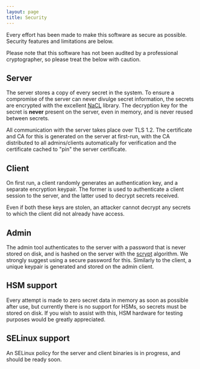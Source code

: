 ```yaml
---
layout: page
title: Security
---
```


Every effort has been made to make this software as secure as possible.
Security features and limitations are below.

Please note that this software has not been audited by a professional cryptographer, so please treat the below with caution.

## Server

The server stores a copy of every secret in the system.  To ensure a compromise of the server can never divulge secret information, the secrets are encrypted with the excellent [NaCL](http://nacl.cr.yp.to/) library.  The decryption key for the secret is **never** present on the server, even in memory, and is never reused between secrets.

All communication with the server takes place over TLS 1.2.  The certificate and CA for this is generated on the server at first-run, with the CA distributed to all admins/clients automatically for verification and the certificate cached to "pin" the server certificate.

## Client

On first run, a client randomly generates an authentication key, and a separate encryption keypair.  The former is used to authenticate a client session to the server, and the latter used to decrypt secrets received.

Even if both these keys are stolen, an attacker cannot decrypt any secrets to which the client did not already have access.

## Admin

The admin tool authenticates to the server with a password that is never stored on disk, and is hashed on the server with the [scrypt](https://www.tarsnap.com/scrypt.html) algorithm.  We strongly suggest using a secure password for this.
Similarly to the client, a unique keypair is generated and stored on the admin client.

## HSM support

Every attempt is made to zero secret data in memory as soon as possible after use, but currently there is no support for HSMs, so secrets must be stored on disk.
If you wish to assist with this, HSM hardware for testing purposes would be greatly appreciated.

## SELinux support

An SELinux policy for the server and client binaries is in progress, and should be ready soon.
